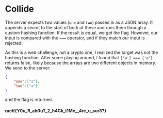 # Collide

The server expects two values (`one` and `two`) passed in as a JSON array. It appends a secret to the start of both of these and runs them through a custom hashing function. If the result is equal, we get the flag. However, our input is compared with the `===` operator, and if they match our input is rejected.

As this is a web challenge, not a crypto one, I realized the target was not the hashing function. After some playing around, I found that `['a'] === ['a']` returns false, likely because the arrays are two different objects in memory. We send to the server:
```json
{
	"one":["a"],
	"two":["a"]
}
```
and the flag is returned.

#### ractf{Y0u_R_ab0uT_2_h4Ck_t1Me__4re_u_sur3?}

